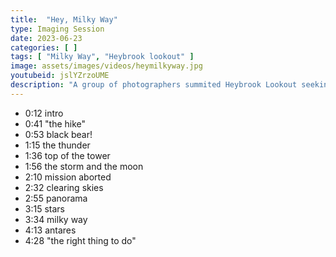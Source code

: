 ```yaml
---
title:  "Hey, Milky Way"
type: Imaging Session
date: 2023-06-23
categories: [ ]
tags: [ "Milky Way", "Heybrook lookout" ]
image: assets/images/videos/heymilkyway.jpg
youtubeid: jslYZrzoUME
description: "A group of photographers summited Heybrook Lookout seeking dark skies. After dealing with cold winds, thunderstorms, and an encounter with a black bear, they almost lost hope. Then the skies cleared, and the Milky Way unfurled."
---
```


- 0:12 intro
- 0:41 "the hike"
- 0:53 black bear!
- 1:15 the thunder
- 1:36 top of the tower
- 1:56 the storm and the moon
- 2:10 mission aborted
- 2:32 clearing skies
- 2:55 panorama
- 3:15 stars
- 3:34 milky way
- 4:13 antares
- 4:28 "the right thing to do"
